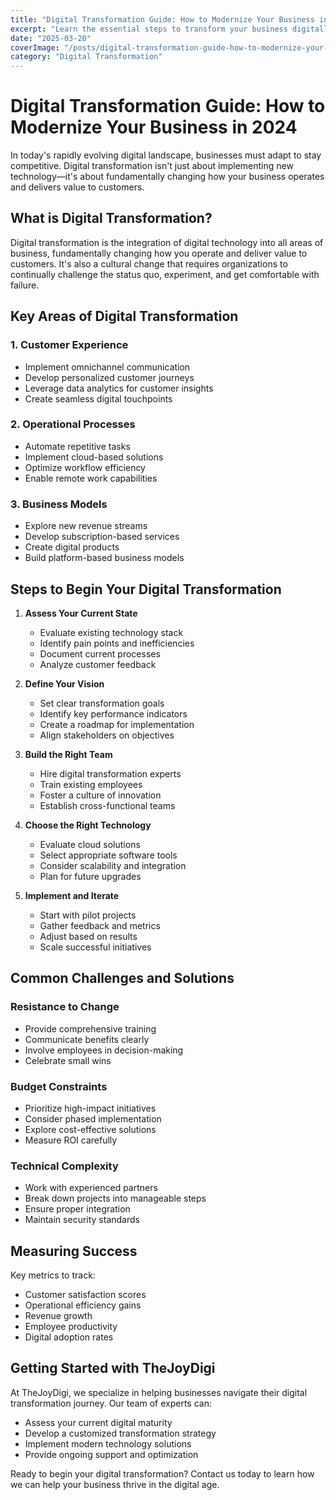 ```yaml
---
title: "Digital Transformation Guide: How to Modernize Your Business in 2025"
excerpt: "Learn the essential steps to transform your business digitally, from assessing current state to implementing modern solutions that drive growth and efficiency."
date: "2025-03-20"
coverImage: "/posts/digital-transformation-guide-how-to-modernize-your-business-in-2025/cover.jpg"
category: "Digital Transformation"
---
```


# Digital Transformation Guide: How to Modernize Your Business in 2024

In today's rapidly evolving digital landscape, businesses must adapt to stay competitive. Digital transformation isn't just about implementing new technology—it's about fundamentally changing how your business operates and delivers value to customers.

## What is Digital Transformation?

Digital transformation is the integration of digital technology into all areas of business, fundamentally changing how you operate and deliver value to customers. It's also a cultural change that requires organizations to continually challenge the status quo, experiment, and get comfortable with failure.

## Key Areas of Digital Transformation

### 1. Customer Experience

- Implement omnichannel communication
- Develop personalized customer journeys
- Leverage data analytics for customer insights
- Create seamless digital touchpoints

### 2. Operational Processes

- Automate repetitive tasks
- Implement cloud-based solutions
- Optimize workflow efficiency
- Enable remote work capabilities

### 3. Business Models

- Explore new revenue streams
- Develop subscription-based services
- Create digital products
- Build platform-based business models

## Steps to Begin Your Digital Transformation

1. **Assess Your Current State**

   - Evaluate existing technology stack
   - Identify pain points and inefficiencies
   - Document current processes
   - Analyze customer feedback

2. **Define Your Vision**

   - Set clear transformation goals
   - Identify key performance indicators
   - Create a roadmap for implementation
   - Align stakeholders on objectives

3. **Build the Right Team**

   - Hire digital transformation experts
   - Train existing employees
   - Foster a culture of innovation
   - Establish cross-functional teams

4. **Choose the Right Technology**

   - Evaluate cloud solutions
   - Select appropriate software tools
   - Consider scalability and integration
   - Plan for future upgrades

5. **Implement and Iterate**
   - Start with pilot projects
   - Gather feedback and metrics
   - Adjust based on results
   - Scale successful initiatives

## Common Challenges and Solutions

### Resistance to Change

- Provide comprehensive training
- Communicate benefits clearly
- Involve employees in decision-making
- Celebrate small wins

### Budget Constraints

- Prioritize high-impact initiatives
- Consider phased implementation
- Explore cost-effective solutions
- Measure ROI carefully

### Technical Complexity

- Work with experienced partners
- Break down projects into manageable steps
- Ensure proper integration
- Maintain security standards

## Measuring Success

Key metrics to track:

- Customer satisfaction scores
- Operational efficiency gains
- Revenue growth
- Employee productivity
- Digital adoption rates

## Getting Started with TheJoyDigi

At TheJoyDigi, we specialize in helping businesses navigate their digital transformation journey. Our team of experts can:

- Assess your current digital maturity
- Develop a customized transformation strategy
- Implement modern technology solutions
- Provide ongoing support and optimization

Ready to begin your digital transformation? Contact us today to learn how we can help your business thrive in the digital age.
